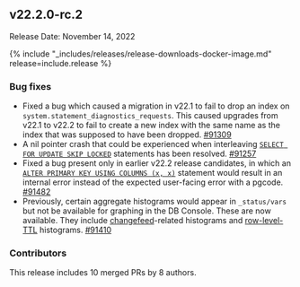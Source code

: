 ## v22.2.0-rc.2

Release Date: November 14, 2022

{% include "_includes/releases/release-downloads-docker-image.md" release=include.release %}

<h3 id="v22-2-0-rc-2-bug-fixes">Bug fixes</h3>

- Fixed a bug which caused a migration in v22.1 to fail to drop an index on `system.statement_diagnostics_requests`. This caused upgrades from v22.1 to v22.2 to fail to create a new index with the same name as the index that was supposed to have been dropped. [#91309][#91309]
- A nil pointer crash that could be experienced when interleaving [`SELECT FOR UPDATE SKIP LOCKED`](https://www.cockroachlabs.com/docs/v22.2/select-for-update) statements has been resolved. [#91257][#91257]
- Fixed a bug present only in earlier v22.2 release candidates, in which an [`ALTER PRIMARY KEY USING COLUMNS (x, x)`](https://www.cockroachlabs.com/docs/v22.2/alter-table#alter-primary-key) statement would result in an internal error instead of the expected user-facing error with a pgcode. [#91482][#91482]
- Previously, certain aggregate histograms would appear in `_status/vars` but not be available for graphing in the DB Console. These are now available. They include [changefeed](https://www.cockroachlabs.com/docs/v22.2/change-data-capture-overview)-related histograms and [row-level-TTL](https://www.cockroachlabs.com/docs/v22.2/row-level-ttl) histograms. [#91410][#91410]

<h3 id="v22-2-0-rc-2-contributors">Contributors</h3>

This release includes 10 merged PRs by 8 authors.

[#91257]: https://github.com/cockroachdb/cockroach/pull/91257
[#91309]: https://github.com/cockroachdb/cockroach/pull/91309
[#91410]: https://github.com/cockroachdb/cockroach/pull/91410
[#91482]: https://github.com/cockroachdb/cockroach/pull/91482

